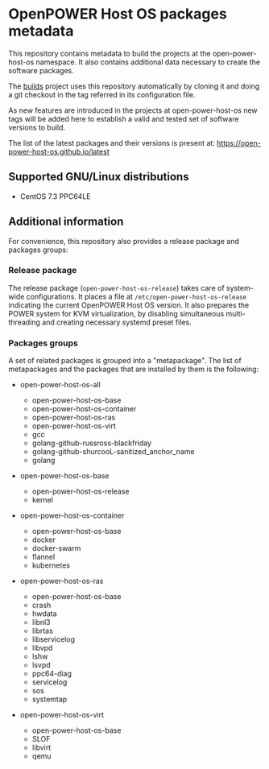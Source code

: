 # OpenPOWER Host OS packages metadata

This repository contains metadata to build the projects at the open-power-host-os
namespace.
It also contains additional data necessary to create the software packages.

The [builds](https://github.com/open-power-host-os/builds) project
uses this repository automatically by cloning it and doing a git
checkout in the tag referred in its configuration file.

As new features are introduced in the projects at open-power-host-os new tags will
be added here to establish a valid and tested set of software versions to build.

The list of the latest packages and their versions is present at:
https://open-power-host-os.github.io/latest

## Supported GNU/Linux distributions

* CentOS 7.3 PPC64LE

## Additional information

For convenience, this repository also provides a release package and
packages groups:

### Release package

The release package (`open-power-host-os-release`) takes care
of system-wide configurations. It places a file at
`/etc/open-power-host-os-release` indicating the current
OpenPOWER Host OS version. It also prepares the POWER system
for KVM virtualization, by disabling simultaneous multi-threading
and creating necessary systemd preset files.

### Packages groups

A set of related packages is grouped into a "metapackage". The list of
metapackages and the packages that are installed by them is the
following:

- open-power-host-os-all
  - open-power-host-os-base
  - open-power-host-os-container
  - open-power-host-os-ras
  - open-power-host-os-virt
  - gcc
  - golang-github-russross-blackfriday
  - golang-github-shurcooL-sanitized_anchor_name
  - golang

- open-power-host-os-base
  - open-power-host-os-release
  - kernel

- open-power-host-os-container
  - open-power-host-os-base
  - docker
  - docker-swarm
  - flannel
  - kubernetes

- open-power-host-os-ras
  - open-power-host-os-base
  - crash
  - hwdata
  - libnl3
  - librtas
  - libservicelog
  - libvpd
  - lshw
  - lsvpd
  - ppc64-diag
  - servicelog
  - sos
  - systemtap

- open-power-host-os-virt
  - open-power-host-os-base
  - SLOF
  - libvirt
  - qemu
